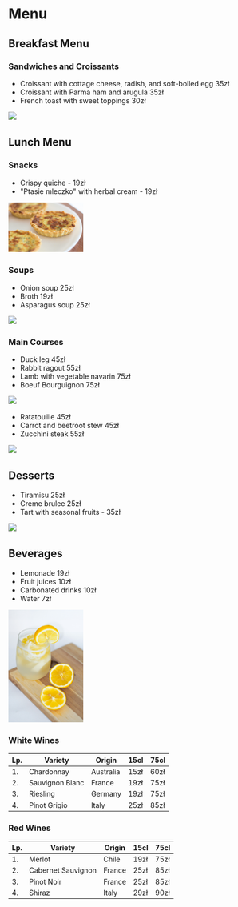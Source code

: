 # Menu

## Breakfast Menu

### Sandwiches and Croissants

- Croissant with cottage cheese, radish, and soft-boiled egg 35zł
- Croissant with Parma ham and arugula 35zł
- French toast with sweet toppings 30zł

<img src = "zdjecia/_DSC8769b-12-1.jpg" width=150>

## Lunch Menu

### Snacks

- Crispy quiche - 19zł
- "Ptasie mleczko" with herbal cream - 19zł

<img src = "zdjecia/quiche.jpg" width=150>

### Soups
- Onion soup 25zł
- Broth 19zł
- Asparagus soup 25zł

<img src = "zdjecia/358643-v-1000x1000.jpg" width=150>

### Main Courses
- Duck leg 45zł
- Rabbit ragout  55zł
- Lamb with vegetable navarin 75zł
- Boeuf Bourguignon 75zł

<img src = "zdjecia/pobrane.jpg" width=150>

- Ratatouille 45zł
- Carrot and beetroot stew 45zł
- Zucchini steak 55zł

<img src = "zdjecia/kamil-kalbarczyk-19Ft3QfakMo-unsplash.jpg" width=150>

## Desserts

- Tiramisu 25zł
- Creme brulee 25zł
- Tart with seasonal fruits - 35zł

<img src = "zdjecia/tiramisu-dysfagia.jpg" width=150>

## Beverages

- Lemonade 19zł
- Fruit juices 10zł
- Carbonated drinks  10zł
- Water 7zł
 
<img src = "zdjecia/Lemoniada.jpg" width=150>


### White Wines

|Lp.|Variety	        |Origin      |15cl  |75cl |
|---|----------------|------------|------|-----|
|1. |Chardonnay      |Australia   |15zł  |60zł |
|2. |Sauvignon Blanc |France      |19zł  |75zł |
|3. |Riesling        |Germany     |19zł  |75zł |
|4. |Pinot Grigio    |Italy       |25zł  |85zł |

### Red Wines

|Lp.|Variety	          |Origin      |15cl  |75cl |
|---|------------------|------------|------|-----|
|1. |Merlot            |Chile       |19zł  |75zł |
|2. |Cabernet Sauvignon|France      |25zł  |85zł |
|3. |Pinot Noir        |France      |25zł  |85zł |
|4. |Shiraz            |Italy       |29zł  |90zł |

